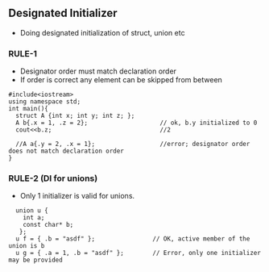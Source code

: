 ## Designated Initializer
  - Doing designated initialization of struct, union etc
  
### RULE-1
  - Designator order must match declaration order
  - If order is correct any element can be skipped from between
```
#include<iostream>
using namespace std;
int main(){
  struct A {int x; int y; int z; };
  A b{.x = 1, .z = 2};                    // ok, b.y initialized to 0
  cout<<b.z;                              //2
  
  //A a{.y = 2, .x = 1};                  //error; designator order does not match declaration order
}  
```

### RULE-2 (DI for unions)
  - Only 1 initializer is valid for unions.
```
  union u {
    int a;
    const char* b;
   };
  u f = { .b = "asdf" };                // OK, active member of the union is b
  u g = { .a = 1, .b = "asdf" };        // Error, only one initializer may be provided
```
  
